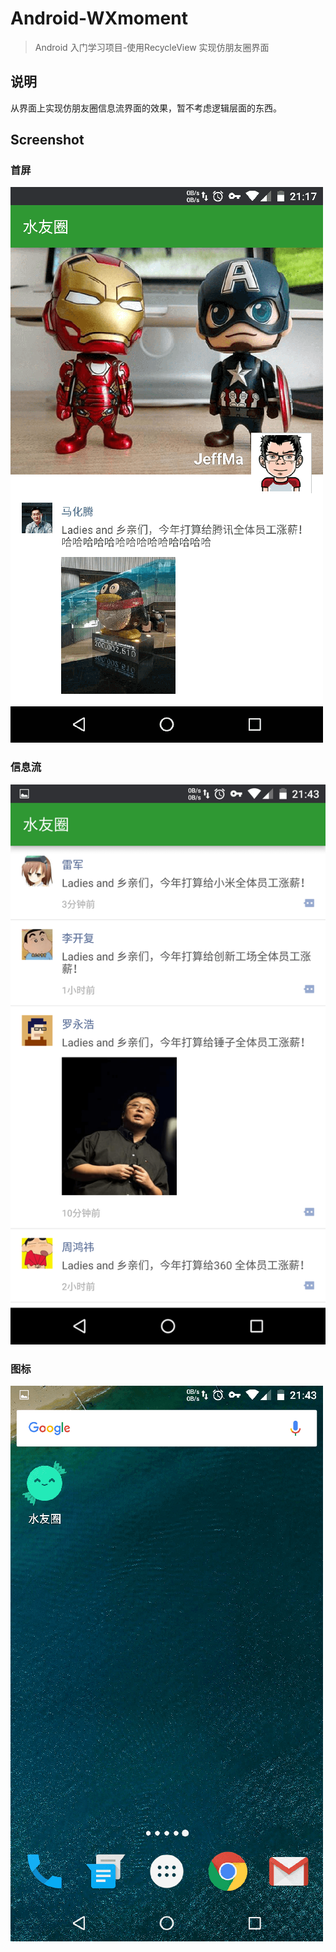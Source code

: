 # Android-WXmoment

> Android 入门学习项目-使用RecycleView 实现仿朋友圈界面

## 说明

从界面上实现仿朋友圈信息流界面的效果，暂不考虑逻辑层面的东西。

## Screenshot

### 首屏

![截图1](./_screenshot/1.png)

### 信息流

![截图2](./_screenshot/2.2.png)

### 图标

![截图3](./_screenshot/3.png)